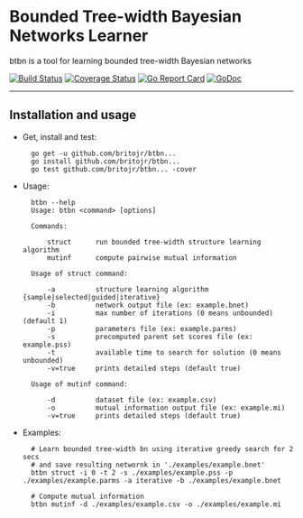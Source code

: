 # Bounded Tree-width Bayesian Networks Learner

btbn is a tool for learning bounded tree-width Bayesian networks

[![Build Status](https://travis-ci.org/britojr/btbn.svg?branch=master)](https://travis-ci.org/britojr/btbn)
[![Coverage Status](https://coveralls.io/repos/github/britojr/btbn/badge.svg?branch=master)](https://coveralls.io/github/britojr/btbn?branch=master)
[![Go Report Card](https://goreportcard.com/badge/github.com/britojr/btbn)](https://goreportcard.com/report/github.com/britojr/btbn)
[![GoDoc](https://godoc.org/github.com/britojr/btbn?status.svg)](http://godoc.org/github.com/britojr/btbn)

___

## Installation and usage

* Get, install and test:

		go get -u github.com/britojr/btbn...
		go install github.com/britojr/btbn...
		go test github.com/britojr/btbn... -cover

* Usage:

		btbn --help
		Usage: btbn <command> [options]

		Commands:

			struct		run bounded tree-width structure learning algorithm
			mutinf		compute pairwise mutual information

		Usage of struct command:

			-a			structure learning algorithm {sample|selected|guided|iterative}
			-b			network output file (ex: example.bnet)
			-i			max number of iterations (0 means unbounded) (default 1)
			-p			parameters file (ex: example.parms)
			-s			precomputed parent set scores file (ex: example.pss)
			-t			available time to search for solution (0 means unbounded)
			-v=true		prints detailed steps (default true)

		Usage of mutinf command:

			-d			dataset file (ex: example.csv)
			-o			mutual information output file (ex: example.mi)
			-v=true		prints detailed steps (default true)

* Examples:

		# Learn bounded tree-width bn using iterative greedy search for 2 secs
		# and save resulting networnk in './examples/example.bnet'
		btbn struct -i 0 -t 2 -s ./examples/example.pss -p ./examples/example.parms -a iterative -b ./examples/example.bnet

		# Compute mutual information
		btbn mutinf -d ./examples/example.csv -o ./examples/example.mi
